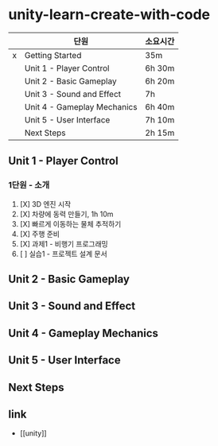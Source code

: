 # unity-learn-create-with-code

|   | 단원                        | 소요시간 |
|---|-----------------------------|----------|
| x | Getting Started             | 35m      |
|   | Unit 1 - Player Control     | 6h 30m   |
|   | Unit 2 - Basic Gameplay     | 6h 20m   |
|   | Unit 3 - Sound and Effect   | 7h       |
|   | Unit 4 - Gameplay Mechanics | 6h 40m   |
|   | Unit 5 - User Interface     | 7h 10m   |
|   | Next Steps                  | 2h 15m   |

## Unit 1 - Player Control
### 1단원 - 소개
1. [X] 3D 엔진 시작 
2. [X] 차량에 동력 만들기, 1h 10m
3. [X] 빠르게 이동하는 물체 추적하기
4. [X] 주행 준비
5. [X] 과제1 - 비행기 프로그래밍
6. [ ] 실습1 - 프로젝트 설계 문서

## Unit 2 - Basic Gameplay    

## Unit 3 - Sound and Effect  

## Unit 4 - Gameplay Mechanics

## Unit 5 - User Interface    

## Next Steps                 

## link
- [[unity]]
